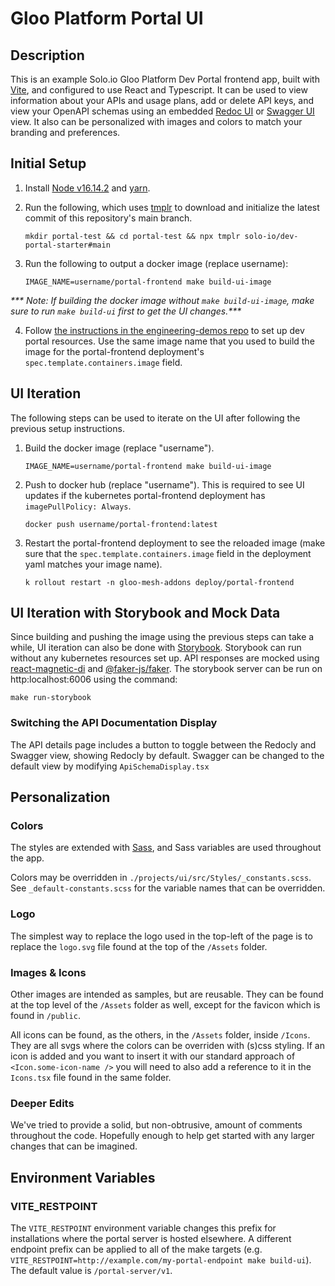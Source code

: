 # Gloo Platform Portal UI

## Description

This is an example Solo.io Gloo Platform Dev Portal frontend app, built with [Vite](https://vitejs.dev/), and configured to use React and Typescript. It can be used to view information about your APIs and usage plans, add or delete API keys, and view your OpenAPI schemas using an embedded [Redoc UI](https://github.com/Redocly/redoc) or [Swagger UI](https://swagger.io/tools/swagger-ui/) view. It also can be personalized with images and colors to match your branding and preferences.

## Initial Setup

1. Install [Node v16.14.2](https://nodejs.org/en/blog/release/v16.14.2) and [yarn](https://yarnpkg.com/).

2. Run the following, which uses [tmplr](https://github.com/loreanvictor/tmplr) to download and initialize the latest commit of this repository's main branch.

   ```shell
   mkdir portal-test && cd portal-test && npx tmplr solo-io/dev-portal-starter#main
   ```

3. Run the following to output a docker image (replace username):

   ```shell
   IMAGE_NAME=username/portal-frontend make build-ui-image
   ```

_\*\*\* Note: If building the docker image without `make build-ui-image`, make sure to run `make build-ui` first to get the UI changes.\*\*\*_

4. Follow [the instructions in the engineering-demos repo](https://github.com/solo-io/engineering-demos/blob/ad5f6e217a50c8fcc9d1aa6e442a2c9bbef47eb2/gloo-mesh/portal/multicluster/README.md) to set up dev portal resources. Use the same image name that you used to build the image for the portal-frontend deployment's `spec.template.containers.image` field.

## UI Iteration

The following steps can be used to iterate on the UI after following the previous setup instructions.

1. Build the docker image (replace "username").

   ```shell
   IMAGE_NAME=username/portal-frontend make build-ui-image
   ```

2. Push to docker hub (replace "username"). This is required to see UI updates if the kubernetes portal-frontend deployment has `imagePullPolicy: Always`.

   ```shell
   docker push username/portal-frontend:latest
   ```

3. Restart the portal-frontend deployment to see the reloaded image (make sure that the `spec.template.containers.image` field in the deployment yaml matches your image name).
   ```shell
   k rollout restart -n gloo-mesh-addons deploy/portal-frontend
   ```

## UI Iteration with Storybook and Mock Data

Since building and pushing the image using the previous steps can take a while, UI iteration can also be done with [Storybook](https://storybook.js.org/). Storybook can run without any kubernetes resources set up. API responses are mocked using [react-magnetic-di](https://www.npmjs.com/package/react-magnetic-di) and [@faker-js/faker](https://fakerjs.dev/). The storybook server can be run on http:localhost:6006 using the command:

```shell
make run-storybook
```

### Switching the API Documentation Display

The API details page includes a button to toggle between the Redocly and Swagger view, showing Redocly by default. Swagger can be changed to the default view by modifying `ApiSchemaDisplay.tsx`

## Personalization

### Colors

The styles are extended with [Sass](https://sass-lang.com/), and Sass variables are used throughout the app.

Colors may be overridden in `./projects/ui/src/Styles/_constants.scss`. See `_default-constants.scss` for the variable names that can be overridden.

### Logo

The simplest way to replace the logo used in the top-left of the page is to replace the `logo.svg` file found at the top of the `/Assets` folder.

### Images & Icons

Other images are intended as samples, but are reusable. They can be found at the top level of the `/Assets` folder as well, except for the favicon which is found in `/public`.

All icons can be found, as the others, in the `/Assets` folder, inside `/Icons`. They are all svgs where the colors can be overriden with (s)css styling. If an icon is added and you want to insert it with our standard approach of `<Icon.some-icon-name />` you will need to also add a reference to it in the `Icons.tsx` file found in the same folder.

### Deeper Edits

We've tried to provide a solid, but non-obtrusive, amount of comments throughout the code. Hopefully enough to help get started with any larger changes that can be imagined.

## Environment Variables

### VITE_RESTPOINT

The `VITE_RESTPOINT` environment variable changes this prefix for installations where the portal server is hosted elsewhere. A different endpoint prefix can be applied to all of the make targets (e.g. `VITE_RESTPOINT=http://example.com/my-portal-endpoint make build-ui`). The default value is `/portal-server/v1`.
